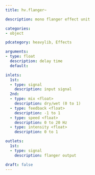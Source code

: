 ```yaml
---
title: hv.flanger~

description: mono flanger effect unit

categories:
- object

pdcategory: heavylib, Effects

arguments:
- type: float
  description: delay time
  default: 

inlets:
  1st:
  - type: signal
    description: input signal
  2nd:
  - type: mix <float>
    description: dry/wet (0 to 1)
  - type: feedback <float>
    description: -1 to 1
  - type: speed <float>
    description: 0 to 20 Hz
  - type: intensity <float>
    description: 0 to 1

outlets:
  1st:
  - type: signal
    description: flanger output

draft: false
---
```


